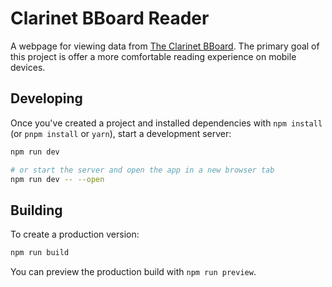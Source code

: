 # Clarinet BBoard Reader

A webpage for viewing data from [The Clarinet
BBoard](https://test.woodwind.org/clarinet/BBoard/). The primary goal of this
project is offer a more comfortable reading experience on mobile devices.

## Developing

Once you've created a project and installed dependencies with `npm install` (or `pnpm install` or `yarn`), start a development server:

```bash
npm run dev

# or start the server and open the app in a new browser tab
npm run dev -- --open
```

## Building

To create a production version:

```bash
npm run build
```

You can preview the production build with `npm run preview`.
